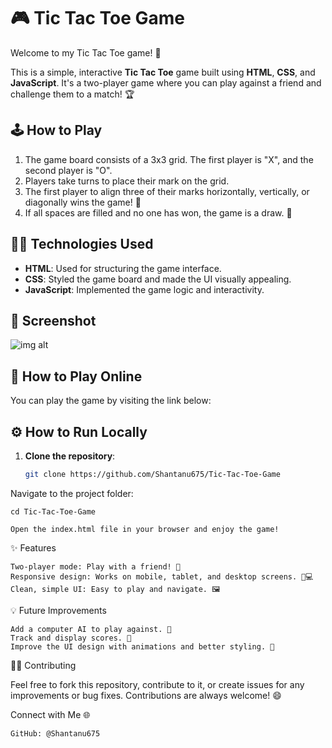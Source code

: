 # 🎮 Tic Tac Toe Game

Welcome to my Tic Tac Toe game! 🧩

This is a simple, interactive **Tic Tac Toe** game built using **HTML**, **CSS**, and **JavaScript**. It's a two-player game where you can play against a friend and challenge them to a match! 🏆


## 🕹️ How to Play

1. The game board consists of a 3x3 grid. The first player is "X", and the second player is "O".
2. Players take turns to place their mark on the grid.
3. The first player to align three of their marks horizontally, vertically, or diagonally wins the game! 🎉
4. If all spaces are filled and no one has won, the game is a draw. 🤝

## 🧑‍💻 Technologies Used

- **HTML**: Used for structuring the game interface.
- **CSS**: Styled the game board and made the UI visually appealing.
- **JavaScript**: Implemented the game logic and interactivity.

## 📸 Screenshot

![img alt]("https://github.com/Shantanu675/Tic-Tac-Toe-Game/blob/9642308a1e3fef7f8b02d78860a3b6d5f0040e4d/Screenshot%20from%202024-12-29%2014-25-07.png")

## 🚀 How to Play Online

You can play the game by visiting the link below:


## ⚙️ How to Run Locally

1. **Clone the repository**:
   ```bash
   git clone https://github.com/Shantanu675/Tic-Tac-Toe-Game
   
Navigate to the project folder:

    cd Tic-Tac-Toe-Game

    Open the index.html file in your browser and enjoy the game!

✨ Features

    Two-player mode: Play with a friend! 👯
    Responsive design: Works on mobile, tablet, and desktop screens. 📱💻
    Clean, simple UI: Easy to play and navigate. 🖼️

💡 Future Improvements

    Add a computer AI to play against. 🤖
    Track and display scores. 🏅
    Improve the UI design with animations and better styling. 🎨

👨‍💻 Contributing

Feel free to fork this repository, contribute to it, or create issues for any improvements or bug fixes. Contributions are always welcome! 😄

Connect with Me 🌐

    GitHub: @Shantanu675
